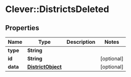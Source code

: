 # Clever::DistrictsDeleted

## Properties
Name | Type | Description | Notes
------------ | ------------- | ------------- | -------------
**type** | **String** |  | 
**id** | **String** |  | [optional] 
**data** | [**DistrictObject**](DistrictObject.md) |  | [optional] 



